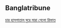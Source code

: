<h2>Banglatribune</h2>
<a href="https://www.banglatribune.com/country/news/616436/%E0%A6%9A%E0%A6%BE%E0%A6%B0-%E0%A6%B9%E0%A6%BE%E0%A6%B8%E0%A6%AA%E0%A6%BE%E0%A6%A4%E0%A6%BE%E0%A6%B2-%E0%A6%98%E0%A7%81%E0%A6%B0%E0%A7%87-%E0%A6%AE%E0%A6%BE%E0%A6%B0%E0%A6%BE-%E0%A6%97%E0%A7%87%E0%A6%B2%E0%A7%8B-%E0%A6%B0%E0%A6%BF%E0%A6%AB%E0%A6%BE%E0%A6%A4-%E0%A6%AD%E0%A6%B0%E0%A7%8D%E0%A6%A4%E0%A6%BF-%E0%A6%A8%E0%A7%87%E0%A7%9F%E0%A6%A8%E0%A6%BF">চার হাসপাতাল ঘুরে মারা গেলো রিফাত</a>